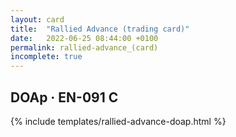 ```yaml
---
layout: card
title:  "Rallied Advance (trading card)"
date:   2022-06-25 08:44:00 +0100
permalink: rallied-advance_(card)
incomplete: true
---
```


## DOAp &middot; EN-091 C

{% include templates/rallied-advance-doap.html %}